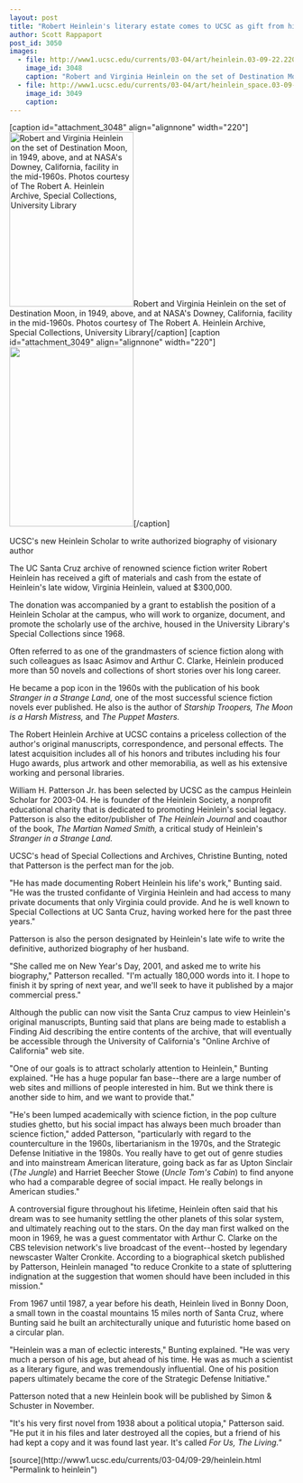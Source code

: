 ```yaml
---
layout: post
title: "Robert Heinlein's literary estate comes to UCSC as gift from his late widow"
author: Scott Rappaport
post_id: 3050
images:
  - file: http://www1.ucsc.edu/currents/03-04/art/heinlein.03-09-22.220.jpg
    image_id: 3048
    caption: "Robert and Virginia Heinlein on the set of Destination Moon, in 1949, above, and at NASA's Downey, California, facility in the mid-1960s. Photos courtesy of The Robert A. Heinlein Archive, Special Collections, University Library"
  - file: http://www1.ucsc.edu/currents/03-04/art/heinlein_space.03-09-22.220.jpg
    image_id: 3049
    caption: 
---
```


[caption id="attachment_3048" align="alignnone" width="220"]<a href="http://localhost/mysite/wp-content/uploads/2003/09/heinlein.03-09-22.220.jpg"><img class="size-full wp-image-3048" src="http://localhost/mysite/wp-content/uploads/2003/09/heinlein.03-09-22.220.jpg" alt="Robert and Virginia Heinlein on the set of Destination Moon, in 1949, above, and at NASA's Downey, California, facility in the mid-1960s. Photos courtesy of The Robert A. Heinlein Archive, Special Collections, University Library" width="220" height="309" /></a>Robert and Virginia Heinlein on the set of Destination Moon, in 1949, above, and at NASA's Downey, California, facility in the mid-1960s. Photos courtesy of The Robert A. Heinlein Archive, Special Collections, University Library[/caption]
[caption id="attachment_3049" align="alignnone" width="220"]<a href="http://localhost/mysite/wp-content/uploads/2003/09/heinlein_space.03-09-22.220.jpg"><img class="size-full wp-image-3049" src="http://localhost/mysite/wp-content/uploads/2003/09/heinlein_space.03-09-22.220.jpg" alt="" width="220" height="318" /></a>[/caption]
<p class="sectionheadblack">
  UCSC's new Heinlein Scholar to write authorized biography of visionary author
</p>
<p>
  The UC Santa Cruz archive of renowned science fiction writer Robert Heinlein has received a gift of materials and cash from the estate of Heinlein's late widow, Virginia Heinlein, valued at $300,000.<br>
</p>
<p>
  The donation was accompanied by a grant to establish the position of a Heinlein Scholar at the campus, who will work to organize, document, and promote the scholarly use of the archive, housed in the University Library's Special Collections since 1968.<br>
</p>
<p>
  Often referred to as one of the grandmasters of science fiction along with such colleagues as Isaac Asimov and Arthur C. Clarke, Heinlein produced more than 50 novels and collections of short stories over his long career.
</p>
<p>
  He became a pop icon in the 1960s with the publication of his book <i>Stranger in a Strange Land,</i> one of the most successful science fiction novels ever published. He also is the author of <i>Starship Troopers,</i> <i>The Moon is a Harsh Mistress,</i> and <i>The Puppet Masters.</i><br>
</p>
<p>
  The Robert Heinlein Archive at UCSC contains a priceless collection of the author's original manuscripts, correspondence, and personal effects. The latest acquisition includes all of his honors and tributes including his four Hugo awards, plus artwork and other memorabilia, as well as his extensive working and personal libraries.<br>
</p>
<p>
  William H. Patterson Jr. has been selected by UCSC as the campus Heinlein Scholar for 2003-04. He is founder of the Heinlein Society, a nonprofit educational charity that is dedicated to promoting Heinlein's social legacy. Patterson is also the editor/publisher of <i>The Heinlein Journal</i> and coauthor of the book, <i>The Martian Named Smith,</i> a critical study of Heinlein's <i>Stranger in a Strange Land.<br></i>
</p>
<p>
  UCSC's head of Special Collections and Archives, Christine Bunting, noted that Patterson is the perfect man for the job.<br>
</p>
<p>
  "He has made documenting Robert Heinlein his life's work," Bunting said. "He was the trusted confidante of Virginia Heinlein and had access to many private documents that only Virginia could provide. And he is well known to Special Collections at UC Santa Cruz, having worked here for the past three years."
</p>
<p>
  Patterson is also the person designated by Heinlein's late wife to write the definitive, authorized biography of her husband.<br>
</p>
<p>
  "She called me on New Year's Day, 2001, and asked me to write his biography," Patterson recalled. "I'm actually 180,000 words into it. I hope to finish it by spring of next year, and we'll seek to have it published by a major commercial press."<br>
</p>
<p>
  Although the public can now visit the Santa Cruz campus to view Heinlein's original manuscripts, Bunting said that plans are being made to establish a Finding Aid describing the entire contents of the archive, that will eventually be accessible through the University of California's "Online Archive of California" web site.<br>
</p>
<p>
  "One of our goals is to attract scholarly attention to Heinlein," Bunting explained. "He has a huge popular fan base--there are a large number of web sites and millions of people interested in him. But we think there is another side to him, and we want to provide that."<br>
</p>
<p>
  "He's been lumped academically with science fiction, in the pop culture studies ghetto, but his social impact has always been much broader than science fiction," added Patterson, "particularly with regard to the counterculture in the 1960s, libertarianism in the 1970s, and the Strategic Defense Initiative in the 1980s. You really have to get out of genre studies and into mainstream American literature, going back as far as Upton Sinclair (<i>The Jungle</i>) and Harriet Beecher Stowe (<i>Uncle Tom's Cabin</i>) to find anyone who had a comparable degree of social impact. He really belongs in American studies."<br>
</p>
<p>
  A controversial figure throughout his lifetime, Heinlein often said that his dream was to see humanity settling the other planets of this solar system, and ultimately reaching out to the stars. On the day man first walked on the moon in 1969, he was a guest commentator with Arthur C. Clarke on the CBS television network's live broadcast of the event--hosted by legendary newscaster Walter Cronkite. According to a biographical sketch published by Patterson, Heinlein managed "to reduce Cronkite to a state of spluttering indignation at the suggestion that women should have been included in this mission."<br>
</p>
<p>
  From 1967 until 1987, a year before his death, Heinlein lived in Bonny Doon, a small town in the coastal mountains 15 miles north of Santa Cruz, where Bunting said he built an architecturally unique and futuristic home based on a circular plan.<br>
</p>
<p>
  "Heinlein was a man of eclectic interests," Bunting explained. "He was very much a person of his age, but ahead of his time. He was as much a scientist as a literary figure, and was tremendously influential. One of his position papers ultimately became the core of the Strategic Defense Initiative."<br>
</p>
<p>
  Patterson noted that a new Heinlein book will be published by Simon &amp; Schuster in November.<br>
</p>
<p>
  "It's his very first novel from 1938 about a political utopia," Patterson said. "He put it in his files and later destroyed all the copies, but a friend of his had kept a copy and it was found last year. It's called <i>For Us, The Living."</i><br>
</p>
[source](http://www1.ucsc.edu/currents/03-04/09-29/heinlein.html "Permalink to heinlein")
